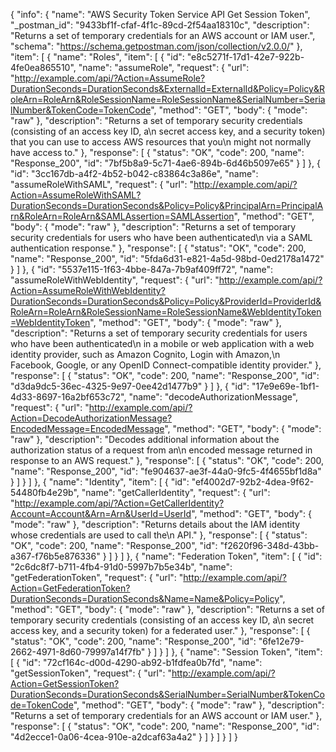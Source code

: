 {
  "info": {
    "name": "AWS Security Token Service API Get Session Token",
    "_postman_id": "9433bf1f-cfaf-4f1c-89cd-2f54aa18310c",
    "description": "Returns a set of temporary credentials for an AWS account or IAM user.",
    "schema": "https://schema.getpostman.com/json/collection/v2.0.0/"
  },
  "item": [
    {
      "name": "Roles",
      "item": [
        {
          "id": "e8c5271f-17d1-42e7-922b-4fe0ea865510",
          "name": "assumeRole",
          "request": {
            "url": "http://example.com/api/?Action=AssumeRole?DurationSeconds=DurationSeconds&ExternalId=ExternalId&Policy=Policy&RoleArn=RoleArn&RoleSessionName=RoleSessionName&SerialNumber=SerialNumber&TokenCode=TokenCode",
            "method": "GET",
            "body": {
              "mode": "raw"
            },
            "description": "Returns a set of temporary security credentials (consisting of an access key ID, a\n      secret access key, and a security token) that you can use to access AWS resources that you\n      might not normally have access to."
          },
          "response": [
            {
              "status": "OK",
              "code": 200,
              "name": "Response_200",
              "id": "7bf5b8a9-5c71-4ae6-894b-6d46b5097e65"
            }
          ]
        },
        {
          "id": "3cc167db-a4f2-4b52-b042-c83864c3a86e",
          "name": "assumeRoleWithSAML",
          "request": {
            "url": "http://example.com/api/?Action=AssumeRoleWithSAML?DurationSeconds=DurationSeconds&Policy=Policy&PrincipalArn=PrincipalArn&RoleArn=RoleArn&SAMLAssertion=SAMLAssertion",
            "method": "GET",
            "body": {
              "mode": "raw"
            },
            "description": "Returns a set of temporary security credentials for users who have been authenticated\n      via a SAML authentication response."
          },
          "response": [
            {
              "status": "OK",
              "code": 200,
              "name": "Response_200",
              "id": "5fda6d31-e821-4a5d-98bd-0ed2178a1472"
            }
          ]
        },
        {
          "id": "5537e115-1f63-4bbe-847a-7b9af409ff72",
          "name": "assumeRoleWithWebIdentity",
          "request": {
            "url": "http://example.com/api/?Action=AssumeRoleWithWebIdentity?DurationSeconds=DurationSeconds&Policy=Policy&ProviderId=ProviderId&RoleArn=RoleArn&RoleSessionName=RoleSessionName&WebIdentityToken=WebIdentityToken",
            "method": "GET",
            "body": {
              "mode": "raw"
            },
            "description": "Returns a set of temporary security credentials for users who have been authenticated\n      in a mobile or web application with a web identity provider, such as Amazon Cognito, Login with Amazon,\n      Facebook, Google, or any OpenID Connect-compatible identity provider."
          },
          "response": [
            {
              "status": "OK",
              "code": 200,
              "name": "Response_200",
              "id": "d3da9dc5-36ec-4325-9e97-0ee42d1477b9"
            }
          ]
        },
        {
          "id": "17e9e69e-1bf1-4d33-8697-16a2bf653c72",
          "name": "decodeAuthorizationMessage",
          "request": {
            "url": "http://example.com/api/?Action=DecodeAuthorizationMessage?EncodedMessage=EncodedMessage",
            "method": "GET",
            "body": {
              "mode": "raw"
            },
            "description": "Decodes additional information about the authorization status of a request from an\n      encoded message returned in response to an AWS request."
          },
          "response": [
            {
              "status": "OK",
              "code": 200,
              "name": "Response_200",
              "id": "fe904637-ae3f-44a0-9fc5-4f4655bf1d8a"
            }
          ]
        }
      ]
    },
    {
      "name": "Identity",
      "item": [
        {
          "id": "ef4002d7-92b2-4dea-9f62-54480fb4e29b",
          "name": "getCallerIdentity",
          "request": {
            "url": "http://example.com/api/?Action=GetCallerIdentity?Account=Account&Arn=Arn&UserId=UserId",
            "method": "GET",
            "body": {
              "mode": "raw"
            },
            "description": "Returns details about the IAM identity whose credentials are used to call the\n      API."
          },
          "response": [
            {
              "status": "OK",
              "code": 200,
              "name": "Response_200",
              "id": "f2620f96-348d-43bb-a367-f76b5e876336"
            }
          ]
        }
      ]
    },
    {
      "name": "Federation Token",
      "item": [
        {
          "id": "2c6dc8f7-b711-4fb4-91d0-5997b7b5e34b",
          "name": "getFederationToken",
          "request": {
            "url": "http://example.com/api/?Action=GetFederationToken?DurationSeconds=DurationSeconds&Name=Name&Policy=Policy",
            "method": "GET",
            "body": {
              "mode": "raw"
            },
            "description": "Returns a set of temporary security credentials (consisting of an access key ID, a\n      secret access key, and a security token) for a federated user."
          },
          "response": [
            {
              "status": "OK",
              "code": 200,
              "name": "Response_200",
              "id": "6fe12e79-2662-4971-8d60-79997a14f7fb"
            }
          ]
        }
      ]
    },
    {
      "name": "Session Token",
      "item": [
        {
          "id": "72cf164c-d00d-4290-ab92-b1fdfea0b7fd",
          "name": "getSessionToken",
          "request": {
            "url": "http://example.com/api/?Action=GetSessionToken?DurationSeconds=DurationSeconds&SerialNumber=SerialNumber&TokenCode=TokenCode",
            "method": "GET",
            "body": {
              "mode": "raw"
            },
            "description": "Returns a set of temporary credentials for an AWS account or IAM user."
          },
          "response": [
            {
              "status": "OK",
              "code": 200,
              "name": "Response_200",
              "id": "4d2ecce1-0a06-4cea-910e-a2dcaf63a4a2"
            }
          ]
        }
      ]
    }
  ]
}